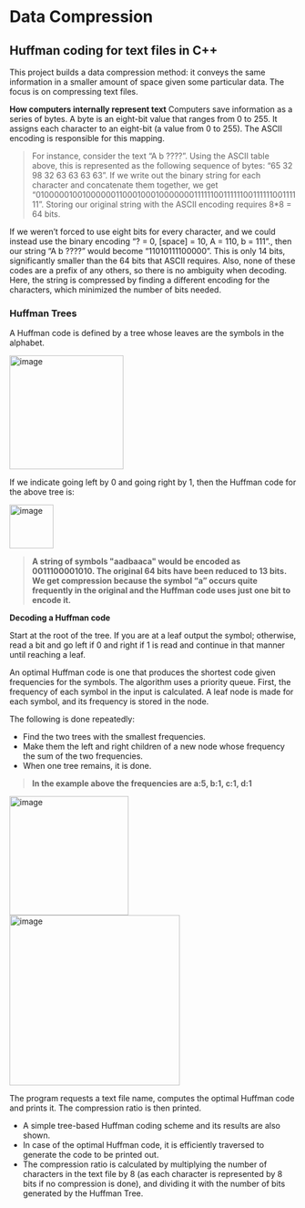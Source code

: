 # Data Compression
## Huffman coding for text files in C++

This project builds a data compression method: it conveys the same information in a smaller amount of space given some particular data. The focus is on compressing text files.

**How computers internally represent text**
Computers save information as a series of bytes. A byte is an eight-bit value that ranges from 0 to 255. It assigns each character to an eight-bit (a value from 0 to 255). The ASCII encoding is responsible for this mapping.
> For instance, consider the text “A b ????”. Using the ASCII table above, this is represented as the following sequence of bytes: “65 32 98 32 63 63 63 63”.
> If we write out the binary string for each character and concatenate them together, we get “0100000100100000011000100010000000111111001111110011111100111111”. Storing our original string with the ASCII encoding requires 8*8 = 64 bits.

If we weren’t forced to use eight bits for every character, and we could instead use the binary encoding “? = 0, [space] = 10, A = 110, b = 111”., then our string “A b ????” would become “11010111100000”. This is only 14 bits, significantly smaller than the 64 bits that ASCII requires. Also, none of these codes are a prefix of any others, so there is no ambiguity when decoding.
Here, the string is compressed by finding a different encoding for the characters, which minimized the number of bits needed.

### Huffman Trees
A Huffman code is defined by a tree whose leaves are the symbols in the alphabet.

<img width="200" alt="image" src="https://github.com/maliha-masud/huffman-coding/assets/121713404/f446cb73-0621-451d-a3c2-314f5c9cf827">

If we indicate going left by 0 and going right by 1, then the Huffman code for the above tree is:

<img width="77" alt="image" src="https://github.com/maliha-masud/huffman-coding/assets/121713404/ae6aa108-6cbf-4d95-a788-eca093d716aa">

> **A string of symbols "aadbaaca" would be encoded as 0011100001010. The original 64 bits have been reduced to 13 bits. We get compression because the symbol “a” occurs quite frequently in the original and the Huffman code uses just one bit to encode it.**

**Decoding a Huffman code**

Start at the root of the tree. If you are at a leaf output the symbol; otherwise, read a bit and go left if 0 and right if 1 is read and continue in that manner until reaching a leaf.

An optimal Huffman code is one that produces the shortest code given frequencies for the symbols. The algorithm uses a priority queue. First, the frequency of each symbol in the input is calculated. A leaf node is made for each symbol, and its frequency is stored in the node.

The following is done repeatedly:
* Find the two trees with the smallest frequencies.
* Make them the left and right children of a new node whose frequency the sum of the two frequencies.
* When one tree remains, it is done.
>**In the example above the frequencies are a:5, b:1, c:1, d:1**

<img width="209" alt="image" src="https://github.com/maliha-masud/huffman-coding/assets/121713404/bd4a9508-9108-4403-ad43-3562255d6bb0">

<img width="299" alt="image" src="https://github.com/maliha-masud/huffman-coding/assets/121713404/443c9120-e3c9-427a-8e39-8e646b316237">

The program requests a text file name, computes the optimal Huffman code and prints it. The compression ratio is then printed.
* A simple tree-based Huffman coding scheme and its results are also shown.
* In case of the optimal Huffman code, it is efficiently traversed to generate the code to be printed out.
* The compression ratio is calculated by multiplying the number of characters in the text file by 8 (as each character is represented by 8 bits if no compression is done), and dividing it with the number of bits generated by the Huffman Tree.

